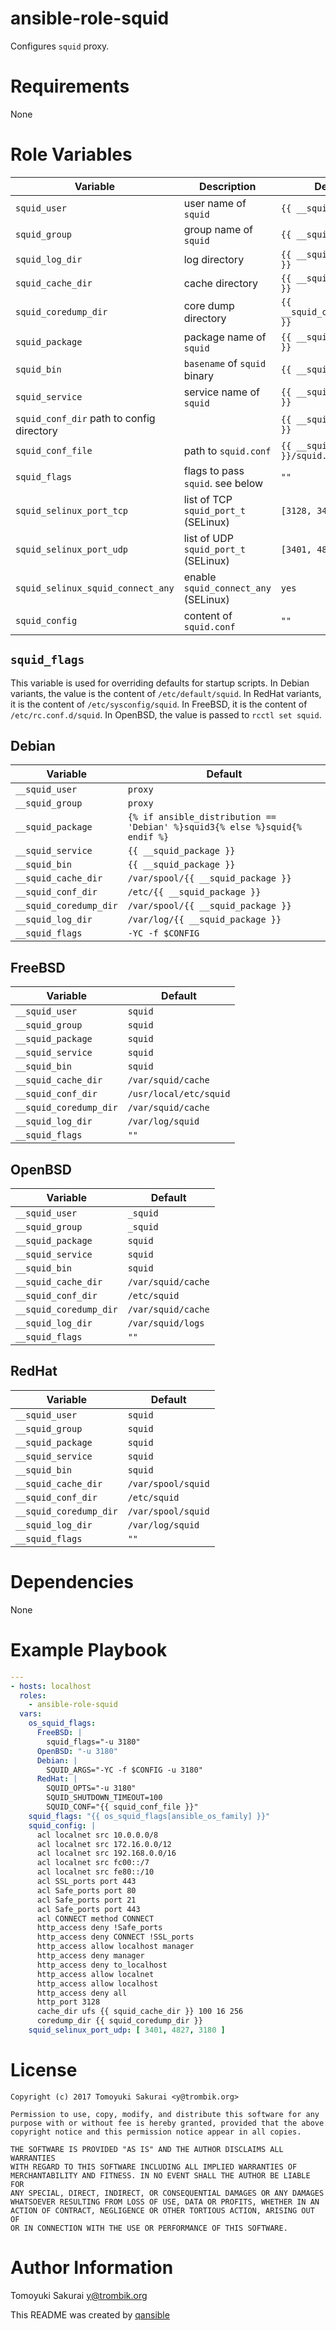 # ansible-role-squid

Configures  `squid` proxy.

# Requirements

None

# Role Variables

| Variable | Description | Default |
|----------|-------------|---------|
| `squid_user` | user name of `squid` | `{{ __squid_user }}` |
| `squid_group` | group name of `squid` | `{{ __squid_group }}` |
| `squid_log_dir` | log directory | `{{ __squid_log_dir }}` |
| `squid_cache_dir` | cache directory | `{{ __squid_cache_dir }}` |
| `squid_coredump_dir` | core dump directory | `{{ __squid_coredump_dir }}` |
| `squid_package` | package name of `squid` | `{{ __squid_package }}` |
| `squid_bin` | `basename` of `squid` binary | `{{ __squid_bin }}` |
| `squid_service` | service name of `squid` | `{{ __squid_service }}` |
| `squid_conf_dir` path to config directory | | `{{ __squid_conf_dir }}` |
| `squid_conf_file` | path to `squid.conf` | `{{ __squid_conf_dir }}/squid.conf` |
| `squid_flags` | flags to pass `squid`. see below | `""` |
| `squid_selinux_port_tcp` | list of TCP `squid_port_t` (SELinux) | `[3128, 3401, 4827]` |
| `squid_selinux_port_udp` | list of UDP `squid_port_t` (SELinux) | `[3401, 4827]` |
| `squid_selinux_squid_connect_any` | enable `squid_connect_any` (SELinux) | `yes` |
| `squid_config` | content of `squid.conf` | `""` |

## `squid_flags`

This variable is used for overriding defaults for startup scripts. In Debian
variants, the value is the content of `/etc/default/squid`. In RedHat
variants, it is the content of `/etc/sysconfig/squid`. In FreeBSD, it
is the content of `/etc/rc.conf.d/squid`. In OpenBSD, the value is
passed to `rcctl set squid`.

## Debian

| Variable | Default |
|----------|---------|
| `__squid_user` | `proxy` |
| `__squid_group` | `proxy` |
| `__squid_package` | `{% if ansible_distribution == 'Debian' %}squid3{% else %}squid{% endif %}` |
| `__squid_service` | `{{ __squid_package }}` |
| `__squid_bin` | `{{ __squid_package }}` |
| `__squid_cache_dir` | `/var/spool/{{ __squid_package }}` |
| `__squid_conf_dir` | `/etc/{{ __squid_package }}` |
| `__squid_coredump_dir` | `/var/spool/{{ __squid_package }}` |
| `__squid_log_dir` | `/var/log/{{ __squid_package }}` |
| `__squid_flags` | `-YC -f $CONFIG` |

## FreeBSD

| Variable | Default |
|----------|---------|
| `__squid_user` | `squid` |
| `__squid_group` | `squid` |
| `__squid_package` | `squid` |
| `__squid_service` | `squid` |
| `__squid_bin` | `squid` |
| `__squid_cache_dir` | `/var/squid/cache` |
| `__squid_conf_dir` | `/usr/local/etc/squid` |
| `__squid_coredump_dir` | `/var/squid/cache` |
| `__squid_log_dir` | `/var/log/squid` |
| `__squid_flags` | `""` |

## OpenBSD

| Variable | Default |
|----------|---------|
| `__squid_user` | `_squid` |
| `__squid_group` | `_squid` |
| `__squid_package` | `squid` |
| `__squid_service` | `squid` |
| `__squid_bin` | `squid` |
| `__squid_cache_dir` | `/var/squid/cache` |
| `__squid_conf_dir` | `/etc/squid` |
| `__squid_coredump_dir` | `/var/squid/cache` |
| `__squid_log_dir` | `/var/squid/logs` |
| `__squid_flags` | `""` |

## RedHat

| Variable | Default |
|----------|---------|
| `__squid_user` | `squid` |
| `__squid_group` | `squid` |
| `__squid_package` | `squid` |
| `__squid_service` | `squid` |
| `__squid_bin` | `squid` |
| `__squid_cache_dir` | `/var/spool/squid` |
| `__squid_conf_dir` | `/etc/squid` |
| `__squid_coredump_dir` | `/var/spool/squid` |
| `__squid_log_dir` | `/var/log/squid` |
| `__squid_flags` | `""` |

# Dependencies

None

# Example Playbook

```yaml
---
- hosts: localhost
  roles:
    - ansible-role-squid
  vars:
    os_squid_flags:
      FreeBSD: |
        squid_flags="-u 3180"
      OpenBSD: "-u 3180"
      Debian: |
        SQUID_ARGS="-YC -f $CONFIG -u 3180"
      RedHat: |
        SQUID_OPTS="-u 3180"
        SQUID_SHUTDOWN_TIMEOUT=100
        SQUID_CONF="{{ squid_conf_file }}"
    squid_flags: "{{ os_squid_flags[ansible_os_family] }}"
    squid_config: |
      acl localnet src 10.0.0.0/8
      acl localnet src 172.16.0.0/12
      acl localnet src 192.168.0.0/16
      acl localnet src fc00::/7
      acl localnet src fe80::/10
      acl SSL_ports port 443
      acl Safe_ports port 80
      acl Safe_ports port 21
      acl Safe_ports port 443
      acl CONNECT method CONNECT
      http_access deny !Safe_ports
      http_access deny CONNECT !SSL_ports
      http_access allow localhost manager
      http_access deny manager
      http_access deny to_localhost
      http_access allow localnet
      http_access allow localhost
      http_access deny all
      http_port 3128
      cache_dir ufs {{ squid_cache_dir }} 100 16 256
      coredump_dir {{ squid_coredump_dir }}
    squid_selinux_port_udp: [ 3401, 4827, 3180 ]
```

# License

```
Copyright (c) 2017 Tomoyuki Sakurai <y@trombik.org>

Permission to use, copy, modify, and distribute this software for any
purpose with or without fee is hereby granted, provided that the above
copyright notice and this permission notice appear in all copies.

THE SOFTWARE IS PROVIDED "AS IS" AND THE AUTHOR DISCLAIMS ALL WARRANTIES
WITH REGARD TO THIS SOFTWARE INCLUDING ALL IMPLIED WARRANTIES OF
MERCHANTABILITY AND FITNESS. IN NO EVENT SHALL THE AUTHOR BE LIABLE FOR
ANY SPECIAL, DIRECT, INDIRECT, OR CONSEQUENTIAL DAMAGES OR ANY DAMAGES
WHATSOEVER RESULTING FROM LOSS OF USE, DATA OR PROFITS, WHETHER IN AN
ACTION OF CONTRACT, NEGLIGENCE OR OTHER TORTIOUS ACTION, ARISING OUT OF
OR IN CONNECTION WITH THE USE OR PERFORMANCE OF THIS SOFTWARE.
```

# Author Information

Tomoyuki Sakurai <y@trombik.org>

This README was created by [qansible](https://github.com/trombik/qansible)
